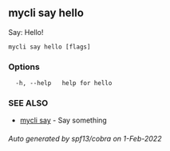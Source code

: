## mycli say hello

Say: Hello!

```
mycli say hello [flags]
```

### Options

```
  -h, --help   help for hello
```

### SEE ALSO

* [mycli say](mycli_say.md)	 - Say something

###### Auto generated by spf13/cobra on 1-Feb-2022
